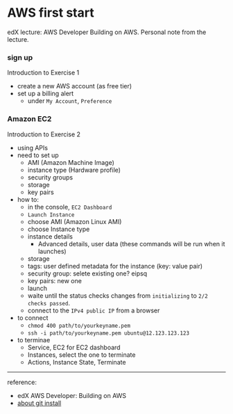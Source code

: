 # AWS first start
edX lecture: AWS Developer Building on AWS. Personal note from the lecture.

### sign up
Introduction to Exercise 1
* create a new AWS account (as free tier)
* set up a billing alert 
    * under `My Account`, `Preference`

### Amazon EC2
Introduction to Exercise 2
* using APIs
* need to set up
    * AMI (Amazon Machine Image)
    * instance type (Hardware profile)
    * security groups
    * storage
    * key pairs
* how to:
    * in the console, `EC2 Dashboard`
    * `Launch Instance`
    * choose AMI (Amazon Linux AMI)
    * choose Instance type
    * instance details
        * Advanced details, user data (these commands will be run when it launches)
    * storage
    * tags: user defined metadata for the instance (key: value pair)
    * security group: selete existing one? eipsq
    * key pairs: new one
    * launch
    * waite until the status checks changes from `initializing` to `2/2 checks passed`.
    * connect to the `IPv4 public IP` from a browser
* to connect
    * `chmod 400 path/to/yourkeyname.pem`
    * `ssh -i path/to/yourkeyname.pem ubuntu@12.123.123.123`
* to terminae
    * Service, EC2 for EC2 dashboard
    * Instances, select the one to terminate
    * Actions, Instance State, Terminate


----------------
reference:
* edX AWS Developer: Building on AWS
* [about git install](devoncmather.com/setting-aws-ec2-instance-lamp-git/)
